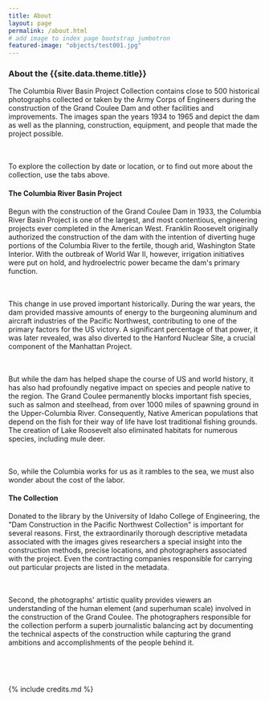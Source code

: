 ```yaml
---
title: About
layout: page
permalink: /about.html
# add image to index page bootstrap jumbotron
featured-image: "objects/test001.jpg"
---
```

<h3>About the {{site.data.theme.title}}</h3>
<p>The Columbia River Basin Project Collection contains close to 500 historical photographs collected or taken by the Army Corps of Engineers during the construction of the Grand Coulee Dam and other facilities and improvements. The images span the years 1934 to 1965 and depict the dam as well as the planning, construction, equipment, and people that made the project possible.

<br><br>To explore the collection by date or location, or to find out more about the collection, use the tabs above.</p>

<h4>The Columbia River Basin Project</h4>
<p>Begun with the construction of the Grand Coulee Dam in 1933, the Columbia River Basin Project is one of the largest, and most contentious, engineering projects ever completed in the American West. Franklin Roosevelt originally authorized the construction of the dam with the intention of diverting huge portions of the Columbia River to the fertile, though arid, Washington State Interior. With the outbreak of World War II, however, irrigation initiatives were put on hold, and hydroelectric power became the dam's primary function.

<br><br>This change in use proved important historically. During the war years, the dam provided massive amounts of energy to the burgeoning aluminum and aircraft industries of the Pacific Northwest, contributing to one of the primary factors for the US victory. A significant percentage of that power, it was later revealed, was also diverted to the Hanford Nuclear Site, a crucial component of the Manhattan Project.

<br><br>But while the dam has helped shape the course of US and world history, it has also had profoundly negative impact on species and people native to the region. The Grand Coulee permanently blocks important fish species, such as salmon and steelhead, from over 1000 miles of spawning ground in the Upper-Columbia River. Consequently, Native American populations that depend on the fish for their way of life have lost traditional fishing grounds. The creation of Lake Roosevelt also eliminated habitats for numerous species, including mule deer.

<br><br>So, while the Columbia works for us as it rambles to the sea, we must also wonder about the cost of the labor.</p>

<h4>The Collection</h4>
<p>Donated to the library by the University of Idaho College of Engineering, the "Dam Construction in the Pacific Northwest Collection" is important for several reasons. First, the extraordinarily thorough descriptive metadata associated with the images gives researchers a special insight into the construction methods, precise locations, and photographers associated with the project. Even the contracting companies responsible for carrying out particular projects are listed in the metadata.

<br><br>Second, the photographs' artistic quality provides viewers an understanding of the human element (and superhuman scale) involved in the construction of the Grand Coulee. The photographers responsible for the collection perform a superb journalistic balancing act by documenting the technical aspects of the construction while capturing the grand ambitions and accomplishments of the people behind it.</p>
<br>

<br>

{% include credits.md %}
